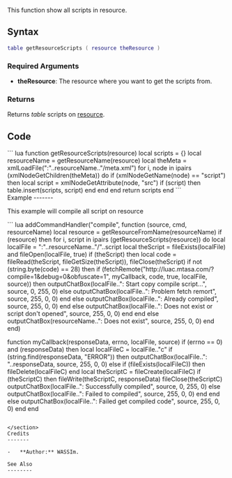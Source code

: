 <lowercasetitle></lowercasetitle>

This function show all scripts in resource.

Syntax
------

``` lua
table getResourceScripts ( resource theResource )
```

### Required Arguments

-   **theResource**: The resource where you want to get the scripts from.

### Returns

Returns *table* scripts on [resource](/docs/resource.md "wikilink").

Code
----

<section name="Server" class="server" show="true">
``` lua
function getResourceScripts(resource)
    local scripts = {}
    local resourceName = getResourceName(resource)
    local theMeta = xmlLoadFile(":"..resourceName.."/meta.xml")
    for i, node in ipairs (xmlNodeGetChildren(theMeta)) do
        if (xmlNodeGetName(node) == "script") then
            local script = xmlNodeGetAttribute(node, "src")
            if (script) then
                table.insert(scripts, script)
            end
        end
    end
    return scripts
end
```

</section>
Example
-------

This example will compile all script on resource

<section name="Server" class="server" show="true">
``` lua
addCommandHandler("compile", 
function (source, cmd, resourceName)
    local resource = getResourceFromName(resourceName)
    if (resource) then
        for i, script in ipairs (getResourceScripts(resource)) do
            local localFile = ":"..resourceName.."/"..script
            local theScript = fileExists(localFile) and fileOpen(localFile, true)
            if (theScript) then
                local code = fileRead(theScript, fileGetSize(theScript)), fileClose(theScript)
                if not (string.byte(code) == 28) then
                    if (fetchRemote("http://luac.mtasa.com/?compile=1&debug=0&obfuscate=1", myCallback, code, true, localFile, source)) then
                        outputChatBox(localFile..": Start copy compile script...", source, 0, 255, 0)
                    else
                        outputChatBox(localFile..": Problem fetch remort", source, 255, 0, 0)
                    end
                else
                    outputChatBox(localFile..": Already compiled", source, 255, 0, 0)
                end
            else
                outputChatBox(localFile..": Does not exist or script don't opened", source, 255, 0, 0)
            end
        end
    else
        outputChatBox(resourceName..": Does not exist", source, 255, 0, 0)
    end
end)

    
function myCallback(responseData, errno, localFile, source)
    if (errno == 0) and (responseData) then
        local localFileC = localFile.."c"
        if (string.find(responseData, "ERROR")) then
            outputChatBox(localFile..": "..responseData, source, 255, 0, 0)
        else
            if (fileExists(localFileC)) then fileDelete(localFileC) end
            local theScriptC = fileCreate(localFileC)
            if (theScriptC) then
                fileWrite(theScriptC, responseData)
                fileClose(theScriptC)
                outputChatBox(localFile..": Successfully compiled", source, 0, 255, 0)
            else
                outputChatBox(localFile..": Failed to compiled", source, 255, 0, 0)
            end
        end
    else
        outputChatBox(localFile..": Failed get compiled code", source, 255, 0, 0)
    end
end
```

</section>
Credits
-------

-   **Author:** WASSIm.

See Also
--------
